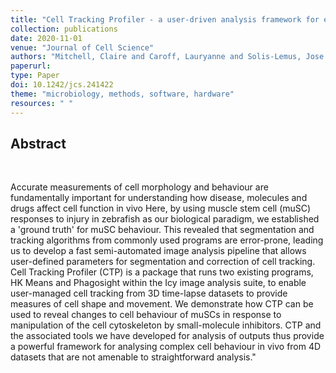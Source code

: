 ```yaml
---
title: "Cell Tracking Profiler - a user-driven analysis framework for evaluating 4D live-cell imaging data"
collection: publications
date: 2020-11-01
venue: "Journal of Cell Science"
authors: "Mitchell, Claire and Caroff, Lauryanne and Solis-Lemus, Jose Alonso and Reyes-Aldasoro, Constantino Carlos and Vigilante, Alessandra and Warburton, Fiona and de Chaumont, Fabrice and Dufour, Alexandre and Dallongeville, Stephane and Olivo-Marin, Jean-Christophe and Knight, Robert"
paperurl:
type: Paper
doi: 10.1242/jcs.241422
theme: "microbiology, methods, software, hardware"
resources: " "
---
```

<h2> Abstract </h2>  <br>

 Accurate measurements of cell morphology and behaviour are fundamentally important for understanding how disease, molecules and drugs affect cell function in vivo Here, by using muscle stem cell (muSC) responses to injury in zebrafish as our biological paradigm, we established a 'ground truth' for muSC behaviour. This revealed that segmentation and tracking algorithms from commonly used programs are error-prone, leading us to develop a fast semi-automated image analysis pipeline that allows user-defined parameters for segmentation and correction of cell tracking. Cell Tracking Profiler (CTP) is a package that runs two existing programs, HK Means and Phagosight within the Icy image analysis suite, to enable user-managed cell tracking from 3D time-lapse datasets to provide measures of cell shape and movement. We demonstrate how CTP can be used to reveal changes to cell behaviour of muSCs in response to manipulation of the cell cytoskeleton by small-molecule inhibitors. CTP and the associated tools we have developed for analysis of outputs thus provide a powerful framework for analysing complex cell behaviour in vivo from 4D datasets that are not amenable to straightforward analysis."
